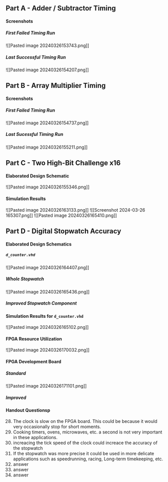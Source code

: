 ## Part A - Adder / Subtractor Timing
#### Screenshots
##### First Failed Timing Run
![[Pasted image 20240326153743.png]]
##### Last Successful Timing Run
![[Pasted image 20240326154207.png]]
## Part B - Array Multiplier Timing
#### Screenshots
##### First Failed Timing Run
![[Pasted image 20240326154737.png]]
##### Last Sucessful Timing Run
![[Pasted image 20240326155211.png]]
## Part C - Two High-Bit Challenge x16 
#### Elaborated Design Schematic
![[Pasted image 20240326155346.png]]
#### Simulation Results
![[Pasted image 20240326163133.png]]
![[Screenshot 2024-03-26 165307.png]]
![[Pasted image 20240326165410.png]]
## Part D - Digital Stopwatch Accuracy
#### Elaborated Design Schematics
##### `d_counter.vhd`
![[Pasted image 20240326164407.png]]
##### Whole Stopwatch
![[Pasted image 20240326165436.png]]
##### Improved Stopwatch Component

#### Simulation Results for `d_counter.vhd`
![[Pasted image 20240326165102.png]]
#### FPGA Resource Utilization
![[Pasted image 20240326170032.png]]
#### FPGA Development Board
##### Standard
![[Pasted image 20240326171101.png]]
##### Improved

#### Handout Questionsp
28. The clock is slow on the FPGA board. This could be because it would very occasionally stop for short moments.
29. Cooking timers, ovens, microwaves, etc. a second is not very important in these applications.
30. increacing the tick speed of the clock could increace the accuracy of the stopwatch
31. If the stopwatch was more precise it could be used in more delicate applications such as speedrunning, racing, Long-term timekeeping, etc.
35. answer
36. answer
37. answer